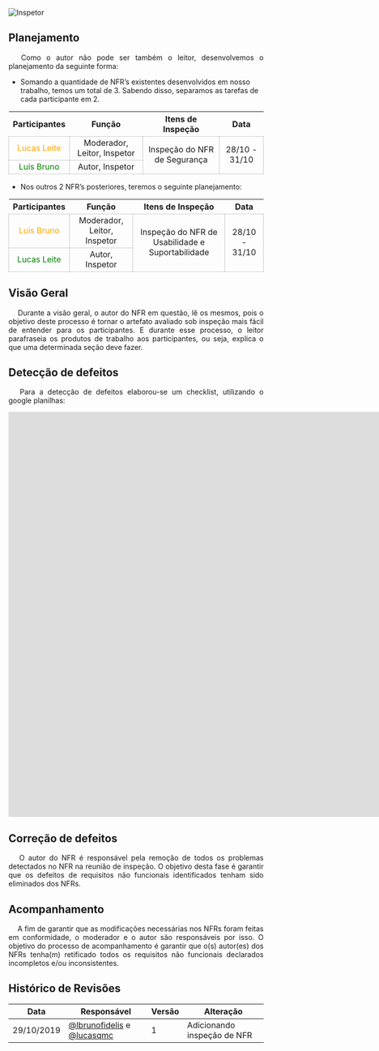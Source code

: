 ![Inspetor](../../../img/sherlock.png)

## **Planejamento**
<p align="justify">&emsp;
    Como o autor não pode ser também o leitor, desenvolvemos o planejamento da seguinte forma:
</p>

* Somando a quantidade de NFR’s existentes desenvolvidos em nosso trabalho, temos um total de 3. Sabendo disso, separamos as tarefas de cada participante em 2. 

<table>
    <thead>
        <tr>
            <th>Participantes</th>
            <th>Função</th>
            <th>Itens de Inspeção</th>
            <th>Data</th>
        </tr>
    </thead>
    <tbody >
        <tr>
            <td style="vertical-align: middle;text-align:center;border: 0.5px solid rgba(0,0,0,0.2);"><span style="color:orange">Lucas Leite</span></td>
            <td style="vertical-align: middle;text-align:center;border: 0.5px solid rgba(0,0,0,0.2);">Moderador, Leitor, Inspetor</td>
            <td style="vertical-align: middle;text-align:center;border: 0.5px solid rgba(0,0,0,0.2);" rowspan="2">Inspeção do NFR de Segurança</td>
            <td style="vertical-align: middle;text-align:center;border: 0.5px solid rgba(0,0,0,0.2);" rowspan="2">28/10 - 31/10 </td>
        </tr>
        <tr>
            <td style="vertical-align: middle;text-align:center;border: 0.5px solid rgba(0,0,0,0.2);"><span style="color:green">Luis Bruno</span></td>
            <td style="vertical-align: middle;text-align:center;border: 0.5px solid rgba(0,0,0,0.2);">Autor, Inspetor</td>
        </tr>            
    </tbody>
</table>

* Nos outros 2 NFR’s posteriores, teremos o seguinte planejamento:

<table>
    <thead>
        <tr>
            <th>Participantes</th>
            <th>Função</th>
            <th>Itens de Inspeção</th>
            <th>Data</th>
        </tr>
    </thead>
    <tbody >
        <tr>
            <td style="vertical-align: middle;text-align:center;border: 0.5px solid rgba(0,0,0,0.2);"><span style="color:orange">Luis Bruno</span></td>
            <td style="vertical-align: middle;text-align:center;border: 0.5px solid rgba(0,0,0,0.2);">Moderador, Leitor, Inspetor</td>
            <td style="vertical-align: middle;text-align:center;border: 0.5px solid rgba(0,0,0,0.2);" rowspan="2">Inspeção do NFR de Usabilidade e Suportabilidade</td>
            <td style="vertical-align: middle;text-align:center;border: 0.5px solid rgba(0,0,0,0.2);" rowspan="2">28/10 - 31/10 </td>
        </tr>
        <tr>
            <td style="vertical-align: middle;text-align:center;border: 0.5px solid rgba(0,0,0,0.2);"><span style="color:green">Lucas Leite</span></td>
            <td style="vertical-align: middle;text-align:center;border: 0.5px solid rgba(0,0,0,0.2);">Autor, Inspetor</td>
        </tr>            
    </tbody>
</table>

## **Visão Geral**

<p align="justify">&emsp;
    Durante a visão geral, o autor do NFR em questão, lê os mesmos, pois o objetivo deste processo é tornar o artefato avaliado sob inspeção mais fácil de entender para os participantes. E durante esse processo, o leitor parafraseia os produtos de trabalho aos participantes, ou seja, explica o que uma determinada seção deve fazer.
</p>

## **Detecção de defeitos**

<p align="justify">&emsp;
    Para a detecção de defeitos elaborou-se um checklist, utilizando o google planilhas:
</p>

<p align="center"><iframe src="https://docs.google.com/spreadsheets/d/1zpFaPXciLxNvwbKTnAl6ktWDvKoMBe6vXoxK6oYsyoE/edit?usp=sharing" frameborder="0" width="3000" height="800" allowfullscreen="true"e mozallowfullscreen="tru" webkitallowfullscreen="true"></iframe></p>

## **Correção de defeitos**

<p align="justify">&emsp;
    O autor do NFR é responsável pela remoção de todos os problemas detectados no NFR na reunião de inspeção. O objetivo desta fase é garantir que os defeitos de requisitos não funcionais identificados tenham sido eliminados dos NFRs.
</p>

## **Acompanhamento**

<p align="justify">&emsp;
    A fim de garantir que as modificações necessárias nos NFRs foram feitas em conformidade, o moderador e o autor são responsáveis por isso. O objetivo do processo de acompanhamento é garantir que o(s) autor(es) dos NFRs tenha(m) retificado todos os requisitos não funcionais declarados incompletos e/ou inconsistentes.
</p>

## **Histórico de Revisões**

| Data       | Responsável                                                                                   | Versão | Alteração                   |
| ---------- | --------------------------------------------------------------------------------------------- | ------ | --------------------------- |
| 29/10/2019 | [@lbrunofidelis](https://github.com/lbrunofidelis) e [@lucasqmc](https://github.com/lucasqmc) | 1      | Adicionando inspeção de NFR |
